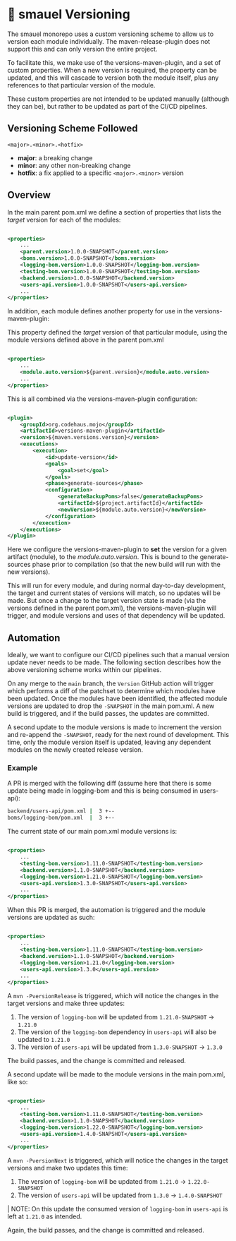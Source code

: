 # 🚢 smauel Versioning

The smauel monorepo uses a custom versioning scheme to allow us to version each module individually. The
maven-release-plugin does not support this and can only version the entire project.

To facilitate this, we make use of the versions-maven-plugin, and a set of custom properties. When a new version is
required, the property can be updated, and this will cascade to version both the module itself, plus any references to
that particular version of the module.

These custom properties are not intended to be updated manually (although they can be), but rather to
be updated as part of the CI/CD pipelines.

## Versioning Scheme Followed

```
<major>.<minor>.<hotfix>
```

- **major**: a breaking change
- **minor**: any other non-breaking change
- **hotfix**: a fix applied to a specific `<major>.<minor>` version

## Overview

In the main parent pom.xml we define a section of properties that lists the _target_ version for each of the modules:

```xml

<properties>
    ...
    <parent.version>1.0.0-SNAPSHOT</parent.version>
    <boms.version>1.0.0-SNAPSHOT</boms.version>
    <logging-bom.version>1.0.0-SNAPSHOT</logging-bom.version>
    <testing-bom.version>1.0.0-SNAPSHOT</testing-bom.version>
    <backend.version>1.0.0-SNAPSHOT</backend.version>
    <users-api.version>1.0.0-SNAPSHOT</users-api.version>
    ...
</properties>
```

In addition, each module defines another property for use in the versions-maven-plugin:

This property defined the _target_ version of that particular module, using the module versions defined above in the
parent pom.xml

```xml

<properties>
    ...
    <module.auto.version>${parent.version}</module.auto.version>
    ...
</properties>
```

This is all combined via the versions-maven-plugin configuration:

```xml

<plugin>
    <groupId>org.codehaus.mojo</groupId>
    <artifactId>versions-maven-plugin</artifactId>
    <version>${maven.versions.version}</version>
    <executions>
        <execution>
            <id>update-version</id>
            <goals>
                <goal>set</goal>
            </goals>
            <phase>generate-sources</phase>
            <configuration>
                <generateBackupPoms>false</generateBackupPoms>
                <artifactId>${project.artifactId}</artifactId>
                <newVersion>${module.auto.version}</newVersion>
            </configuration>
        </execution>
    </executions>
</plugin>
```

Here we configure the versions-maven-plugin to **set** the version for a given artifact (module), to the
_module.auto.version_. This is bound to the generate-sources phase prior to compilation (so that the new build will run
with
the new versions).

This will run for every module, and during normal day-to-day development, the target and current states of versions will
match, so no updates will be made. But once a change to the target version state is made (via the versions defined in
the parent pom.xml), the versions-maven-plugin will trigger, and module versions and uses of that dependency will be
updated.

## Automation

Ideally, we want to configure our CI/CD pipelines such that a manual version update never needs to be made. The
following
section describes how the above versioning scheme works within our pipelines.

On any merge to the `main` branch, the `Version` GitHub action will trigger which performs a diff of the patchset to
determine which modules have been updated. Once the modules have been identified, the affected module versions are
updated to drop the `-SNAPSHOT` in the main pom.xml. A new build is triggered, and if the build passes, the updates are
committed.

A second update to the module versions is made to increment the version and re-append the `-SNAPSHOT`, ready for the
next round of development. This time, only the module version itself is updated, leaving any dependent modules on the
newly created release version.

### Example

A PR is merged with the following diff (assume here that there is some update being made in logging-bom and this is
being consumed in users-api):

```bash
backend/users-api/pom.xml |  3 +--
boms/logging-bom/pom.xml  |  3 +--
```

The current state of our main pom.xml module versions is:

```xml

<properties>
    ...
    <testing-bom.version>1.11.0-SNAPSHOT</testing-bom.version>
    <backend.version>1.1.0-SNAPSHOT</backend.version>
    <logging-bom.version>1.21.0-SNAPSHOT</logging-bom.version>
    <users-api.version>1.3.0-SNAPSHOT</users-api.version>
    ...
</properties>
```

When this PR is merged, the automation is triggered and the module versions are updated as such:

```xml

<properties>
    ...
    <testing-bom.version>1.11.0-SNAPSHOT</testing-bom.version>
    <backend.version>1.1.0-SNAPSHOT</backend.version>
    <logging-bom.version>1.21.0</logging-bom.version>
    <users-api.version>1.3.0</users-api.version>
    ...
</properties>
```

A `mvn -PversionRelease` is triggered, which will notice the changes in the target versions and make three updates:

1. The version of `logging-bom` will be updated from `1.21.0-SNAPSHOT` -> `1.21.0`
2. The version of the `logging-bom` dependency in `users-api` will also be updated to `1.21.0`
3. The version of `users-api` will be updated from `1.3.0-SNAPSHOT` -> `1.3.0`

The build passes, and the change is committed and released.

A second update will be made to the module versions in the main pom.xml, like so:

```xml

<properties>
    ...
    <testing-bom.version>1.11.0-SNAPSHOT</testing-bom.version>
    <backend.version>1.1.0-SNAPSHOT</backend.version>
    <logging-bom.version>1.22.0-SNAPSHOT</logging-bom.version>
    <users-api.version>1.4.0-SNAPSHOT</users-api.version>
    ...
</properties>
```

A `mvn -PversionNext` is triggered, which will notice the changes in the target versions and make two updates this
time:

1. The version of `logging-bom` will be updated from `1.21.0` -> `1.22.0-SNAPSHOT`
2. The version of `users-api` will be updated from `1.3.0` -> `1.4.0-SNAPSHOT`

| NOTE: On this update the consumed version of `logging-bom` in `users-api` is left at `1.21.0` as intended.

Again, the build passes, and the change is committed and released.

